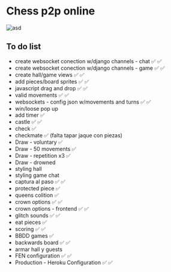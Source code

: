 # Chess p2p online


![asd](https://i.ibb.co/9t9Rqxy/chess.png)


## To do list

* create websocket conection w/django channels - chat :white_check_mark: :white_check_mark:
* create websocket conection w/django channels - game :white_check_mark: :white_check_mark:
* create hall/game views :white_check_mark: :white_check_mark:
* add pieces/board sprites :white_check_mark: :white_check_mark:
* javascript drag and drop :white_check_mark: :white_check_mark:
* valid movements :white_check_mark: :white_check_mark:
* websockets - config json w/movements and turns :white_check_mark: :white_check_mark:
* win/loose pop up 
* add timer :white_check_mark:
* castle :white_check_mark: :white_check_mark:
* check :white_check_mark:
* checkmate :white_check_mark: (falta tapar jaque con piezas)
* Draw - voluntary :white_check_mark: 
* Draw - 50 movements :white_check_mark: 
* Draw - repetition x3 :white_check_mark: 
* Draw - drowned
* styling hall
* styling game chat
* captura al paso :white_check_mark: :white_check_mark:
* protected piece :white_check_mark:
* queens colition :white_check_mark:
* crown options :white_check_mark: :white_check_mark:
* crown options - frontend :white_check_mark: :white_check_mark:
* glitch sounds :white_check_mark: :white_check_mark:
* eat pieces :white_check_mark:
* scoring :white_check_mark: :white_check_mark:
* BBDD games :white_check_mark: 
* backwards board :white_check_mark: :white_check_mark:
* armar hall y guests
* FEN configuration :white_check_mark: :white_check_mark:
* Production - Heroku Configuration :white_check_mark: :white_check_mark:
